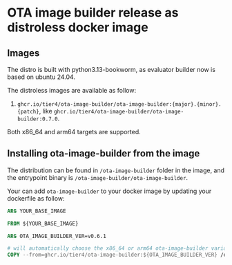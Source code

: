 # OTA image builder release as distroless docker image

## Images

The distro is built with python3.13-bookworm, as evaluator builder now is based on ubuntu 24.04.

The distroless images are available as follow:

1. `ghcr.io/tier4/ota-image-builder/ota-image-builder:{major}.{minor}.{patch}`,
like `ghcr.io/tier4/ota-image-builder/ota-image-builder:0.7.0`.

Both x86_64 and arm64 targets are supported.

## Installing ota-image-builder from the image

The distribution can be found in `/ota-image-builder` folder in the image,
and the entrypoint binary is `/ota-image-builder/ota-image-builder`.

Your can add `ota-image-builder` to your docker image by updating your dockerfile as follow:

```dockerfile
ARG YOUR_BASE_IMAGE

FROM ${YOUR_BASE_IMAGE}

ARG OTA_IMAGE_BUILDER_VER=v0.6.1

# will automatically choose the x86_64 or arm64 ota-image-builder variants
COPY --from=ghcr.io/tier4/ota-image-builder:${OTA_IMAGE_BUILDER_VER} /ota-image-builder /opt/ota-image-builder
```
